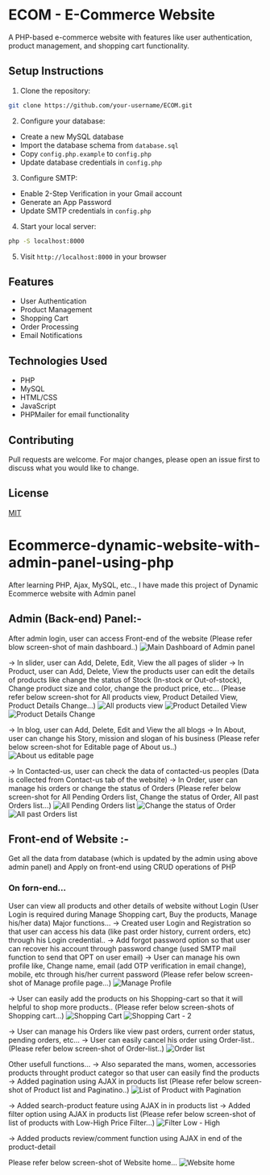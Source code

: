 # ECOM - E-Commerce Website

A PHP-based e-commerce website with features like user authentication, product management, and shopping cart functionality.

## Setup Instructions

1. Clone the repository:
```bash
git clone https://github.com/your-username/ECOM.git
```

2. Configure your database:
- Create a new MySQL database
- Import the database schema from `database.sql`
- Copy `config.php.example` to `config.php`
- Update database credentials in `config.php`

3. Configure SMTP:
- Enable 2-Step Verification in your Gmail account
- Generate an App Password
- Update SMTP credentials in `config.php`

4. Start your local server:
```bash
php -S localhost:8000
```

5. Visit `http://localhost:8000` in your browser

## Features

- User Authentication
- Product Management
- Shopping Cart
- Order Processing
- Email Notifications

## Technologies Used

- PHP
- MySQL
- HTML/CSS
- JavaScript
- PHPMailer for email functionality

## Contributing

Pull requests are welcome. For major changes, please open an issue first to discuss what you would like to change.

## License

[MIT](https://choosealicense.com/licenses/mit/)

# Ecommerce-dynamic-website-with-admin-panel-using-php

After learning PHP, Ajax, MySQL, etc.., I have made this project of Dynamic Ecommerce website with Admin panel

## Admin (Back-end) Panel:-
After admin login, user can access Front-end of the website 
(Please refer blow screen-shot of main dashboard..)
![Main Dashboard of Admin panel](https://github.com/Pratikginoya/Ecommerce-dynamic-website-with-admin-panel-using-php/assets/143998558/7e01709a-aca4-4d2e-80ae-6a8dd7a34fcf)


-> In slider, user can Add, Delete, Edit, View the all pages of slider
-> In Product, 
  user can Add, Delete, View the products
  user can edit the details of products like change the status of Stock (In-stock or Out-of-stock), Change product size and color, change the product price, etc...
  (Please refer below screen-shot for All products view, Product Detailed View, Product Details Change...)
![All products view](https://github.com/Pratikginoya/Ecommerce-dynamic-website-with-admin-panel-using-php/assets/143998558/9f9c758c-6387-4a4d-a855-83562e0abe94)
![Product Detailed View](https://github.com/Pratikginoya/Ecommerce-dynamic-website-with-admin-panel-using-php/assets/143998558/4cd1eda7-4ace-4fa8-a526-4a052a710290)
![Product Details Change](https://github.com/Pratikginoya/Ecommerce-dynamic-website-with-admin-panel-using-php/assets/143998558/0c4d21e2-2a10-4e86-858c-a6614db411da)

-> In blog, user can Add, Delete, Edit and View the all blogs
-> In About, user can change his Story, mission and slogan of his business
(Please refer below screen-shot for Editable page of About us..)
![About us editable page](https://github.com/Pratikginoya/Ecommerce-dynamic-website-with-admin-panel-using-php/assets/143998558/7fdae1de-158c-4774-8d2a-369e8aa0a9d1)

-> In Contacted-us, user can check the data of contacted-us peoples (Data is collected from Contact-us tab of the website)
-> In Order, user can manage his orders or change the status of Orders
 (Please refer below screen-shot for All Pending Orders list, Change the status of Order, All past Orders list...)
 ![All Pending Orders list](https://github.com/Pratikginoya/Ecommerce-dynamic-website-with-admin-panel-using-php/assets/143998558/6cbd2239-3ede-418c-9766-4f9e272b647a)
 ![Change the status of Order](https://github.com/Pratikginoya/Ecommerce-dynamic-website-with-admin-panel-using-php/assets/143998558/98657ffe-8dcb-4e27-9085-bae7e82256f8)
![All past Orders list](https://github.com/Pratikginoya/Ecommerce-dynamic-website-with-admin-panel-using-php/assets/143998558/fbe7e221-7d76-447d-81f2-1367b9c5a5d1)

## Front-end of Website :-
Get all the data from database (which is updated by the admin using above admin panel) and Apply on front-end using CRUD operations of PHP

### On forn-end...

User can view all products and other details of website without Login (User Login is required during Manage Shopping cart, Buy the products, Manage his/her data)
Major functions...
-> Created user Login and Registration so that user can access his data (like past order history, current orders, etc) through his Login credential..
-> Add forgot password option so that user can recover his account through password change (used SMTP mail function to send that OPT on user email)
-> User can manage his own profile like, Change name, email (add OTP verification in email change), mobile, etc through his/her current password
(Please refer below screen-shot of Manage profile page...)
![Manage Profile](https://github.com/Pratikginoya/Ecommerce-dynamic-website-with-admin-panel-using-php/assets/143998558/e40e2ec4-011f-4e8a-9b50-05f1264bbd76)

-> User can easily add the products on his Shopping-cart so that it will helpful to shop more products..
(Please refer below screen-shots of Shopping cart...)
![Shopping Cart](https://github.com/Pratikginoya/Ecommerce-dynamic-website-with-admin-panel-using-php/assets/143998558/8b8cece9-16b7-4a3b-828e-ea8ba61736cb)
![Shopping Cart - 2](https://github.com/Pratikginoya/Ecommerce-dynamic-website-with-admin-panel-using-php/assets/143998558/047f0522-4cf3-40f3-80c9-f50577b7b0c6)

-> User can manage his Orders like view past orders, current order status, pending orders, etc...
-> User can easily cancel his order using Order-list..
(Please refer below screen-shot of Order-list..)
![Order list](https://github.com/Pratikginoya/Ecommerce-dynamic-website-with-admin-panel-using-php/assets/143998558/79db5d93-6d40-443c-9b10-7c09b5d30c46)


Other usefull functions...
-> Also separated the mans, women, accessories products throught product categor so that user can easily find the products
-> Added pagination using AJAX in products list
(Please refer below screen-shot of Product list and Paginatino..)
![List of Product with Pagination](https://github.com/Pratikginoya/Ecommerce-dynamic-website-with-admin-panel-using-php/assets/143998558/b8b98730-2ff4-4816-b206-cd10dc829857)

-> Added search-product feature using AJAX in in products list
-> Added filter option using AJAX in products list
(Please refer below screen-shot of list of products with Low-High Price Filter...)
![Filter Low - High](https://github.com/Pratikginoya/Ecommerce-dynamic-website-with-admin-panel-using-php/assets/143998558/15b44aa9-adf1-4235-ada8-959754b07f24)

-> Added products review/comment function using AJAX in end of the product-detail

Please refer below screen-shot of Website home...
![Website home](https://github.com/Pratikginoya/Ecommerce-dynamic-website-with-admin-panel-using-php/assets/143998558/97255dad-7c1d-4207-8915-6219479abf43)

